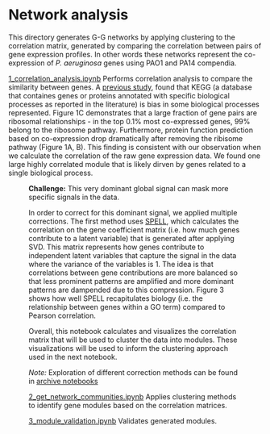 # Network analysis
This directory generates G-G networks by applying clustering to the correlation matrix, generated by comparing the correlation between pairs of gene expression profiles. In other words these networks represent the co-expression of _P. aeruginosa_ genes using PAO1 and PA14 compendia.

[1_correlation_analysis.ipynb](1_correlation_analysis.ipynb) Performs correlation analysis to compare the similarity between genes.
A [previous study](https://link.springer.com/article/10.1186/1471-2164-7-187), found that KEGG (a database that containes genes or proteins annotated with specific biological processes as reported in the literature) is bias in some biological processes represented.
Figure 1C demonstrates that a large fraction of gene pairs are ribosomal relationships - in the top 0.1% most co-expressed genes, 99% belong to the ribosome pathway.
Furthermore, protein function prediction based on co-expression drop dramatically after removing the ribisome pathway (Figure 1A, B).
This finding is consistent with our observation when we calculate the correlation of the raw gene expression data.
We found one large highly correlated module that is likely dirven by genes related to a single biological process.
<Figure>

**Challenge:** This very dominant global signal can mask more specific signals in the data.

In order to correct for this dominant signal, we applied multiple corrections. The first method uses [SPELL](https://academic.oup.com/bioinformatics/article/23/20/2692/229926), which calculates the correlation on the gene coefficient matrix (i.e. how much genes contribute to a latent variable) that is generated after applying SVD.
This matrix represents how genes contribute to independent latent variables that capture the signal in the data where the variance of the variables is 1.
The idea is that correlations between gene contributions are more balanced so that less prominent patterns are amplified and more dominant patterns are dampended due to this compression.
Figure 3 shows how well SPELL recapitulates biology (i.e. the relationship between genes within a GO term) compared to Pearson correlation.

Overall, this notebook calculates and visualizes the correlation matrix that will be used to cluster the data into modules. These visualizations will be used to inform the clustering approach used in the next notebook.

_Note:_ Exploration of different correction methods can be found in [archive notebooks](archive/1b_corrected_correlation_analysis.ipynb)

[2_get_network_communities.ipynb](2_get_network_communities.ipynb) Applies clustering methods to identify gene modules based on the correlation matrices.

[3_module_validation.ipynb](3_module_validation.ipynb) Validates generated modules.

<!---Say which clustering method was decided and why>
<!---Plots of validation>
